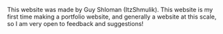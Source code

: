 This website was made by Guy Shloman (ItzShmulik).
This website is my first time making a portfolio website, and generally a website at this scale, so I am very open to feedback and suggestions!
